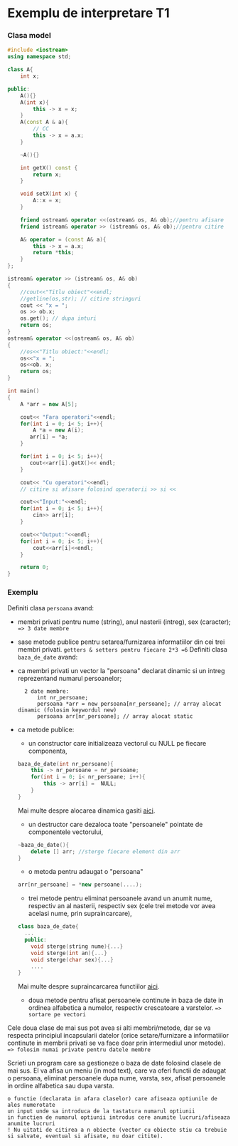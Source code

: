 # Exemplu de interpretare T1

### Clasa model
```C++
#include <iostream>
using namespace std;

class A{
    int x;

public:
    A(){}
    A(int x){
        this -> x = x;
    }
    A(const A & a){
        // CC
        this -> x = a.x;
    }

    ~A(){}

    int getX() const {
        return x;
    }

    void setX(int x) {
        A::x = x;
    }

    friend ostream& operator <<(ostream& os, A& ob);//pentru afisare
    friend istream& operator >> (istream& os, A& ob);//pentru citire

    A& operator = (const A& a){
        this -> x = a.x;
        return *this;
    }
};

istream& operator >> (istream& os, A& ob)
{
    //cout<<"Titlu obiect"<<endl;
    //getline(os,str); // citire stringuri
    cout << "x = ";
    os >> ob.x;
    os.get(); // dupa inturi
    return os;
}
ostream& operator <<(ostream& os, A& ob)
{
    //os<<"Titlu obiect:"<<endl;
    os<<"x = ";
    os<<ob. x;
    return os;
}

int main()
{
    A *arr = new A[5];

    cout<< "Fara operatori"<<endl;
    for(int i = 0; i< 5; i++){
        A *a = new A(i);
       arr[i] = *a;
    }

    for(int i = 0; i< 5; i++){
       cout<<arr[i].getX()<< endl;
    }

    cout<< "Cu operatori"<<endl;
    // citire si afisare folosind operatorii >> si <<

    cout<<"Input:"<<endl;
    for(int i = 0; i< 5; i++){
        cin>> arr[i];
    }

    cout<<"Output:"<<endl;
    for(int i = 0; i< 5; i++){
        cout<<arr[i]<<endl;
    }

    return 0;
}
```

### Exemplu

Definiti clasa ```persoana``` avand:
- membri privati pentru nume (string), anul nasterii (intreg), sex (caracter); ``` => 3 date membre```
- sase metode publice pentru setarea/furnizarea informatiilor din cei trei membri privati. ``` getters & setters pentru fiecare 2*3 =6 ```
Definiti clasa ```baza_de_date``` avand:
- ca membri privati un vector la "persoana" declarat dinamic si un intreg reprezentand numarul persoanelor;
  ``` 
    2 date membre:
        int nr_persoane;
        persoana *arr = new persoana[nr_persoane]; // array alocat dinamic (folosim keywordul new)
        persoana arr[nr_persoane]; // array alocat static
  ```
- ca metode publice:
  -  un constructor care initializeaza vectorul cu NULL pe fiecare componenta, 
    ``` C++
    baza_de_date(int nr_persoane){
        this -> nr_persoane = nr_persoane;
        for(int i = 0; i< nr_persoane; i++){
            this -> arr[i] =  NULL; 
        }
    }
    ```
    Mai multe despre alocarea dinamica gasiti [aici](https://www.guru99.com/cpp-dynamic-array.html).

  -  un destructor care dezaloca toate "persoanele" pointate de componentele vectorului,
    ``` C++
    ~baza_de_date(){
        delete [] arr; //sterge fiecare element din arr
    }
    ```
  -   o metoda pentru adaugat o "persoana"
    ```C++
    arr[nr_persoane] = *new persoane(....);
    ```
  -   trei metode pentru eliminat persoanele avand un anumit  nume, respectiv an al nasterii, respectiv sex (cele trei metode vor  avea acelasi nume, prin supraincarcare), 
    ```C++
    class baza_de_date{
      ...
      public:
        void sterge(string nume){...}
        void sterge(int an){...}
        void sterge(char sex){...}
        ....
    }
    ```
  Mai multe despre supraincarcarea functiilor [aici](https://www.geeksforgeeks.org/function-overloading-c/).

  -   doua metode pentru afisat persoanele continute in baza de date in ordinea alfabetica a numelor, respectiv crescatoare a varstelor. ```=> sortare pe vectori```
  
Cele doua clase de mai sus pot avea si alti membri/metode, dar se va respecta principiul incapsularii datelor (orice setare/furnizare a  informatiilor continute in membrii privati se va face doar prin intermediul unor metode). ```=> folosim numai private pentru datele membre```

Scrieti un program care sa gestioneze o baza de date folosind clasele de  mai sus. El va afisa un meniu (in mod text), care va oferi functii de adaugat o persoana, eliminat persoanele dupa nume, varsta, sex, afisat persoanele in ordine alfabetica sau dupa varsta. 
```  
o functie (declarata in afara claselor) care afiseaza optiunile de ales numerotate
un input unde sa introduca de la tastatura numarul optiunii
in functien de numarul optiunii introdus cere anumite lucruri/afiseaza anumite lucruri 
! Nu uitati de citirea a n obiecte (vector cu obiecte stiu ca trebuie si salvate, eventual si afisate, nu doar citite).
```

